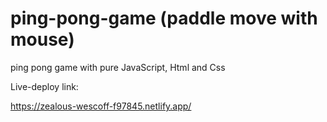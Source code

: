 # ping-pong-game (paddle move with mouse)
ping pong game with pure JavaScript, Html and Css

Live-deploy link:

https://zealous-wescoff-f97845.netlify.app/



